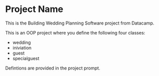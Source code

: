 # Project Name
This is the Building Wedding Planning Software project from Datacamp. 

This is an OOP project where you define the following four classes:
* wedding
* iniviation
* guest
* specialguest

Defintions are provided in the project prompt.

